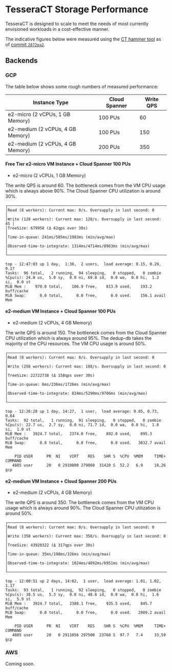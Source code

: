 # TesseraCT Storage Performance

TesseraCT is designed to scale to meet the needs of most currently envisioned workloads in a cost-effective manner.

The indicative figures below were measured using the [CT hammer tool](/internal/hammer/) as of [commit `2872ea2`](https://github.com/transparency-dev/static-ct/commit/2872ea2387b2d3077eb832112277eb19a7a907bd).

## Backends

### GCP

The table below shows some rough numbers of measured performance:

| Instance Type                    | Cloud Spanner | Write QPS |
| -------------------------------- | ------------- | --------- |
| e2-micro (2 vCPUs, 1 GB Memory)  | 100 PUs       | 60        |
| e2-medium (2 vCPUs, 4 GB Memory) | 100 PUs       | 150       |
| e2-medium (2 vCPUs, 4 GB Memory) | 200 PUs       | 350       |

#### Free Tier e2-micro VM Instance + Cloud Spanner 100 PUs

- e2-micro (2 vCPUs, 1 GB Memory)

The write QPS is around 60. The bottleneck comes from the VM CPU usage which is always above 90%. The Cloud Spanner CPU utilization is around 30%.

```
┌───────────────────────────────────────────────────────────────────────┐
│Read (8 workers): Current max: 0/s. Oversupply in last second: 0       │
│Write (128 workers): Current max: 128/s. Oversupply in last second: 45 │
│TreeSize: 679958 (Δ 62qps over 30s)                                    │
│Time-in-queue: 241ms/585ms/1983ms (min/avg/max)                        │
│Observed-time-to-integrate: 1314ms/4714ms/8963ms (min/avg/max)         │
└───────────────────────────────────────────────────────────────────────┘
```

```
top - 12:47:03 up 1 day,  1:38,  2 users,  load average: 0.15, 0.29, 0.17
Tasks:  96 total,   2 running,  94 sleeping,   0 stopped,   0 zombie
%Cpu(s): 24.0 us,  5.0 sy,  0.0 ni, 69.8 id,  0.0 wa,  0.0 hi,  1.2 si,  0.0 st 
MiB Mem :    970.0 total,    106.9 free,    813.9 used,    193.2 buff/cache     
MiB Swap:      0.0 total,      0.0 free,      0.0 used.    156.1 avail Mem 
```

#### e2-medium VM Instance + Cloud Spanner 100 PUs

- e2-medium (2 vCPUs, 4 GB Memory)

The write QPS is around 150. The bottleneck comes from the Cloud Spanner CPU utilization which is always around 95%. The dedup-db takes the majority of the CPU resources. The VM CPU usage is around 50%.

```
┌──────────────────────────────────────────────────────────────────────┐
│Read (8 workers): Current max: 0/s. Oversupply in last second: 0      │
│Write (256 workers): Current max: 188/s. Oversupply in last second: 0 │
│TreeSize: 22722738 (Δ 158qps over 30s)                                │
│Time-in-queue: 6ms/236ms/1726ms (min/avg/max)                         │
│Observed-time-to-integrate: 824ms/5290ms/9706ms (min/avg/max)         │
└──────────────────────────────────────────────────────────────────────┘
```

```
top - 12:26:28 up 1 day, 14:27,  1 user,  load average: 0.85, 0.73, 0.64
Tasks:  92 total,   1 running,  91 sleeping,   0 stopped,   0 zombie
%Cpu(s): 22.7 us,  2.7 sy,  0.0 ni, 71.7 id,  0.0 wa,  0.0 hi,  1.8 si,  1.0 st 
MiB Mem :   3924.7 total,   2374.0 free,    892.0 used,    895.3 buff/cache     
MiB Swap:      0.0 total,      0.0 free,      0.0 used.   3032.7 avail Mem 

    PID USER      PR  NI    VIRT    RES    SHR S  %CPU  %MEM     TIME+ COMMAND
   4885 user      20   0 2910800 279060  31420 S  52.2   6.9     18,26 gcp
```

#### e2-medium VM Instance + Cloud Spanner 200 PUs

- e2-medium (2 vCPUs, 4 GB Memory)

The write QPS is around 350. The bottleneck comes from the VM CPU usage which is always around 90%. The Cloud Spanner CPU utilization is around 50%.

```
┌──────────────────────────────────────────────────────────────────────┐
│Read (8 workers): Current max: 0/s. Oversupply in last second: 0      │
│Write (350 workers): Current max: 350/s. Oversupply in last second: 0 │
│TreeSize: 43920322 (Δ 317qps over 30s)                                │
│Time-in-queue: 35ms/198ms/326ms (min/avg/max)                         │
│Observed-time-to-integrate: 1024ms/4892ms/6951ms (min/avg/max)        │
└──────────────────────────────────────────────────────────────────────┘
```

```
top - 12:00:51 up 2 days, 14:02,  1 user,  load average: 1.01, 1.02, 1.17
Tasks:  93 total,   1 running,  92 sleeping,   0 stopped,   0 zombie
%Cpu(s): 38.5 us,  5.3 sy,  0.0 ni, 48.6 id,  0.0 wa,  0.0 hi,  1.6 si,  5.9 st 
MiB Mem :   3924.7 total,   2380.1 free,    935.5 used,    845.7 buff/cache     
MiB Swap:      0.0 total,      0.0 free,      0.0 used.   2989.2 avail Mem 

    PID USER      PR  NI    VIRT    RES    SHR S  %CPU  %MEM     TIME+ COMMAND
   4885 user      20   0 2911056 297500  23760 S  97.7   7.4     33,59 gcp 
```

### AWS

Coming soon.
